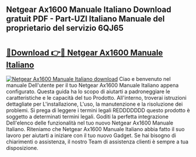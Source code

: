 ## Netgear Ax1600 Manuale Italiano Download gratuit PDF - Part-UZl Italiano Manuale del proprietario del servizio 6QJ65

# <h2><a href="http://dfg59d2.blite.top/?on=Netgear+Ax1600+Manuale+Italiano">🔗Download 👉🔴 Netgear Ax1600 Manuale Italiano</a></h2>

[![Netgear Ax1600 Manuale Italiano download](https://i.imgur.com/lujVjoI.png)](http://dfg59d2.blite.top/?on=Netgear+Ax1600+Manuale+Italiano)
Ciao e benvenuto nel manuale Dell'utente per il tuo Netgear Ax1600 Manuale Italiano appena configurato. Questa guida ha lo scopo di aiutarti a padroneggiare le caratteristiche e le capacità del tuo Prodotto. All'interno, troverai istruzioni dettagliate per L'installazione, L'uso, la manutenzione e la risoluzione dei problemi. Si prega di leggere i termini legali REDDDDDDD questo prodotto è soggetto a determinati termini legali. Goditi la perfetta integrazione Dell'elenco delle funzionalità nel tuo nuovo Netgear Ax1600 Manuale Italiano. Riteniamo che Netgear Ax1600 Manuale Italiano abbia fatto il suo lavoro per aiutarti a iniziare con il tuo nuovo Gadget. Se hai bisogno di chiarimenti o assistenza, il nostro Team di assistenza clienti è sempre a tua disposizione.
